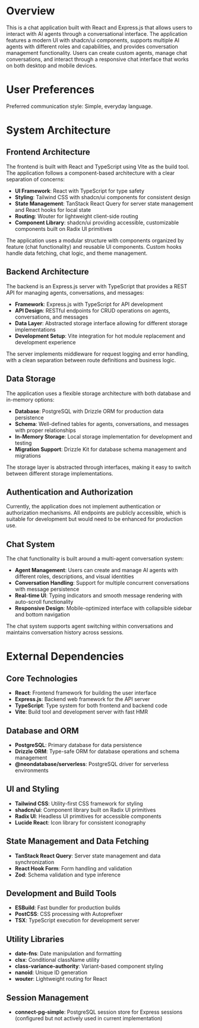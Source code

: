 # Overview

This is a chat application built with React and Express.js that allows users to interact with AI agents through a conversational interface. The application features a modern UI with shadcn/ui components, supports multiple AI agents with different roles and capabilities, and provides conversation management functionality. Users can create custom agents, manage chat conversations, and interact through a responsive chat interface that works on both desktop and mobile devices.

# User Preferences

Preferred communication style: Simple, everyday language.

# System Architecture

## Frontend Architecture
The frontend is built with React and TypeScript using Vite as the build tool. The application follows a component-based architecture with a clear separation of concerns:

- **UI Framework**: React with TypeScript for type safety
- **Styling**: Tailwind CSS with shadcn/ui components for consistent design
- **State Management**: TanStack React Query for server state management and React hooks for local state
- **Routing**: Wouter for lightweight client-side routing
- **Component Library**: shadcn/ui providing accessible, customizable components built on Radix UI primitives

The application uses a modular structure with components organized by feature (chat functionality) and reusable UI components. Custom hooks handle data fetching, chat logic, and theme management.

## Backend Architecture
The backend is an Express.js server with TypeScript that provides a REST API for managing agents, conversations, and messages:

- **Framework**: Express.js with TypeScript for API development
- **API Design**: RESTful endpoints for CRUD operations on agents, conversations, and messages
- **Data Layer**: Abstracted storage interface allowing for different storage implementations
- **Development Setup**: Vite integration for hot module replacement and development experience

The server implements middleware for request logging and error handling, with a clean separation between route definitions and business logic.

## Data Storage
The application uses a flexible storage architecture with both database and in-memory options:

- **Database**: PostgreSQL with Drizzle ORM for production data persistence
- **Schema**: Well-defined tables for agents, conversations, and messages with proper relationships
- **In-Memory Storage**: Local storage implementation for development and testing
- **Migration Support**: Drizzle Kit for database schema management and migrations

The storage layer is abstracted through interfaces, making it easy to switch between different storage implementations.

## Authentication and Authorization
Currently, the application does not implement authentication or authorization mechanisms. All endpoints are publicly accessible, which is suitable for development but would need to be enhanced for production use.

## Chat System
The chat functionality is built around a multi-agent conversation system:

- **Agent Management**: Users can create and manage AI agents with different roles, descriptions, and visual identities
- **Conversation Handling**: Support for multiple concurrent conversations with message persistence
- **Real-time UI**: Typing indicators and smooth message rendering with auto-scroll functionality
- **Responsive Design**: Mobile-optimized interface with collapsible sidebar and bottom navigation

The chat system supports agent switching within conversations and maintains conversation history across sessions.

# External Dependencies

## Core Technologies
- **React**: Frontend framework for building the user interface
- **Express.js**: Backend web framework for the API server
- **TypeScript**: Type system for both frontend and backend code
- **Vite**: Build tool and development server with fast HMR

## Database and ORM
- **PostgreSQL**: Primary database for data persistence
- **Drizzle ORM**: Type-safe ORM for database operations and schema management
- **@neondatabase/serverless**: PostgreSQL driver for serverless environments

## UI and Styling
- **Tailwind CSS**: Utility-first CSS framework for styling
- **shadcn/ui**: Component library built on Radix UI primitives
- **Radix UI**: Headless UI primitives for accessible components
- **Lucide React**: Icon library for consistent iconography

## State Management and Data Fetching
- **TanStack React Query**: Server state management and data synchronization
- **React Hook Form**: Form handling and validation
- **Zod**: Schema validation and type inference

## Development and Build Tools
- **ESBuild**: Fast bundler for production builds
- **PostCSS**: CSS processing with Autoprefixer
- **TSX**: TypeScript execution for development server

## Utility Libraries
- **date-fns**: Date manipulation and formatting
- **clsx**: Conditional className utility
- **class-variance-authority**: Variant-based component styling
- **nanoid**: Unique ID generation
- **wouter**: Lightweight routing for React

## Session Management
- **connect-pg-simple**: PostgreSQL session store for Express sessions (configured but not actively used in current implementation)